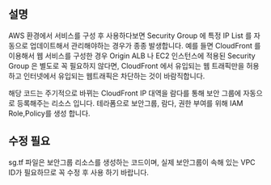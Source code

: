 
## 설명
AWS 환경에서 서비스를 구성 후 사용하다보면 Security Group 에 특정 IP List 를 자동으로 업데이트해서 관리해야하는 경우가 종종 발생합니다. 
예를 들면 CloudFront 를 이용해서 웹 서비스를 구성한 경우 Origin ALB 나 EC2 인스턴스에 적용된 Security Group 은 별도로 꼭 필요하지 않다면, 
CloudFront 에서 유입되는 웹 트래픽만을 허용하고 인터넷에서 유입되는 웹트래픽은 차단하는 것이 바람직합니다. 

해당 코드는 주기적으로 바뀌는 CloudFront IP 대역을 람다를 통해 보안 그룹에 자동으로 등록해주는 리소스 입니다.
테라폼으로 보안그룹, 람다, 권한 부여를 위해 IAM Role,Policy를 생성 합니다.


## 수정 필요
sg.tf 파일은 보안그룹 리소스를 생성하는 코드이며, 실제 보안그룹이 속해 있는 VPC ID가 필요하므로 꼭 수정 후 사용 하기 바랍니다.